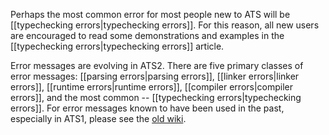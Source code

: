Perhaps the most common error for most people new to ATS will be
[[typechecking errors|typechecking errors]]. For this reason, all new users
are encouraged to read some demonstrations and examples in the
[[typechecking errors|typechecking errors]] article.

Error messages are evolving in ATS2. There are five primary classes of error
messages: [[parsing errors|parsing errors]], [[linker errors|linker
errors]], [[runtime errors|runtime errors]], [[compiler errors|compiler
errors]], and the most common -- [[typechecking errors|typechecking
errors]]. For error messages known to have been used in the past, especially
in ATS1, please see the [old wiki][1].

[1]: https://sourceforge.net/p/ats-lang/wiki/Error%20messages/
